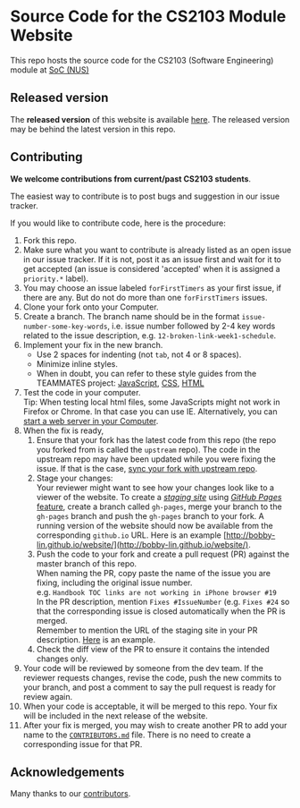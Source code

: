 # Source Code for the CS2103 Module Website
This repo hosts the source code for the CS2103 (Software Engineering) module at [SoC (NUS)](http://www.comp.nus.edu.sg)

## Released version
The **released version** of this website is available [here](http://www.comp.nus.edu.sg/~cs2103/).
The released version may be behind the latest version in this repo.

## Contributing
**We welcome contributions from current/past CS2103 students**.

The easiest way to contribute is to post bugs and suggestion in our issue tracker.

If you would like to contribute code, here is the procedure:

1. Fork this repo.
2. Make sure what you want to contribute is already listed as an open issue in our issue tracker.
   If it is not, post it as an issue first and wait for it to get accepted (an issue is considered
   'accepted' when it is assigned a `priority.*` label).
3. You may choose an issue labeled `forFirstTimers` as your first issue, if there are any.
   But do not do more than one `forFirstTimers` issues.
4. Clone your fork onto your Computer.
5. Create a branch. The branch name should be in the format `issue-number-some-key-words`,
   i.e. issue number followed by 2-4 key words related to the issue description,
   e.g. `12-broken-link-week1-schedule`.
6. Implement your fix in the new branch.
   * Use 2 spaces for indenting (not `tab`, not 4 or 8 spaces).
   * Minimize inline styles.
   * When in doubt, you can refer to these style guides from the
     TEAMMATES project:
     [JavaScript](https://docs.google.com/document/d/1gZ6WG6HBTJYHAtVkz9kzi_SUuzfXqzO-SvFnLuag2xM/pub?embedded=true),
     [CSS](https://docs.google.com/document/d/1wA9paRA9cS7ByStGbhRRUZLEzEzimrNQjIDPVqy1ScI/pub),
     [HTML](https://cdn.rawgit.com/nus-cs2103/website/master/contents/coding-standards-html.html)
7. Test the code in your computer.<br>
   Tip: When testing local html files, some JavaScripts might not work
   in Firefox or Chrome. In that case you can use IE. Alternatively, you can [start a web server
   in your Computer](https://gist.github.com/willurd/5720255).
8. When the fix is ready,
   1. Ensure that your fork has the latest code from this repo (the repo you forked from is called
      the `upstream` repo). The code in the upstream repo may have been updated while you were fixing the issue.
      If that is the case, [sync your fork with upstream repo](https://help.github.com/articles/syncing-a-fork/).
   2. Stage your changes:<br>
      Your reviewer might want to see how your changes look like to a viewer of the website. To create a [*staging
      site*](https://en.wikipedia.org/wiki/Staging_site) using [*GitHub Pages* feature](https://help.github.com/categories/github-pages-basics/), create a branch called `gh-pages`, merge your branch to the `gh-pages` branch
      and push the `gh-pages` branch to your fork. A running version of the website should now be available from
      the corresponding `github.io` URL. Here is an example [http://bobby-lin.github.io/website/](http://bobby-lin.github.io/website/).
   3. Push the code to your fork and create a pull request (PR) against the master
      branch of this repo.<br>
      When naming the PR, copy paste the name of the issue you are fixing, including the original issue number.<br>
      e.g. `Handbook TOC links are not working in iPhone browser #19`<br>
      In the PR description, mention `Fixes #IssueNumber` (e.g. `Fixes #24` so that the corresponding issue
      is closed automatically when the PR is merged.<br>
      Remember to mention the URL of the staging site in your PR description. [Here](https://github.com/nus-cs2103/website/pull/78)
      is an example.
   4. Check the diff view of the PR to ensure it contains the intended changes only.
9. Your code will be reviewed by someone from the dev team. If the reviewer requests changes,
   revise the code, push the new commits to your branch, and post a comment to say the pull request
   is ready for review again.
10. When your code is acceptable, it will be merged to this repo. Your fix will be included in the
   next release of the website.
11. After your fix is merged, you may wish to create another PR to add your name to the [`CONTRIBUTORS.md`](CONTRIBUTORS.md) file.
    There is no need to create a corresponding issue for that PR.

## Acknowledgements
Many thanks to our [contributors](CONTRIBUTORS.md).
